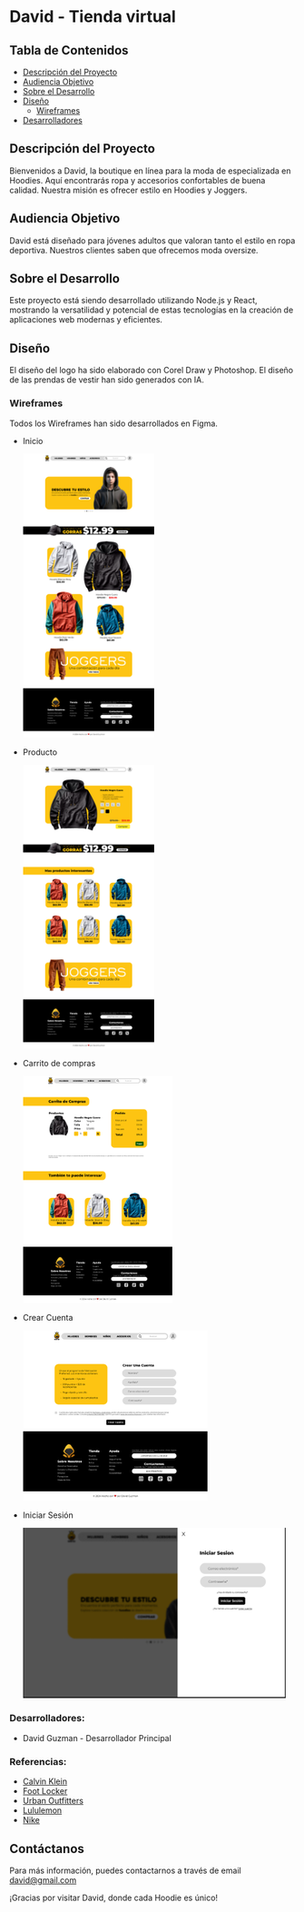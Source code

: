 # David - Tienda virtual


## Tabla de Contenidos
- [Descripción del Proyecto](#descripción-del-proyecto)
- [Audiencia Objetivo](#audiencia-objetivo)
- [Sobre el Desarrollo](#sobre-el-desarrollo)
- [Diseño](#sobre-el-desarrollo)
    - [Wireframes](#sobre-el-desarrollo)
- [Desarrolladores](#desarrolladores)


## Descripción del Proyecto
Bienvenidos a David, la boutique en línea para la moda de especializada en Hoodies. Aquí encontrarás ropa y accesorios confortables de buena calidad. Nuestra misión es ofrecer estilo en Hoodies y Joggers.

## Audiencia Objetivo
David está diseñado para jóvenes adultos que valoran tanto el estilo en ropa deportiva. Nuestros clientes saben que ofrecemos moda oversize.


## Sobre el Desarrollo
Este proyecto está siendo desarrollado utilizando Node.js y React, mostrando la versatilidad y potencial de estas tecnologías en la creación de aplicaciones web modernas y eficientes.

## Diseño
El diseño del logo ha sido elaborado con Corel Draw y Photoshop. El diseño de las prendas de vestir han sido generados con IA.

### Wireframes
Todos los Wireframes han sido desarrollados en Figma.

- Inicio

    <img src="https://github.com/davidguzmandev/DPFS_wilfred_guzman/blob/main/Design/Wireframes/home.jpg?raw=true" alt="Inicio" height="500">

- Producto

    <img src="https://github.com/davidguzmandev/DPFS_wilfred_guzman/blob/main/Design/Wireframes/Product.jpg?raw=true" alt="Inicio" height="500">

- Carrito de compras

    <img src="https://github.com/davidguzmandev/DPFS_wilfred_guzman/blob/main/Design/Wireframes/Cart.jpg?raw=true" alt="Inicio" height="400">

- Crear Cuenta

    <img src="https://github.com/davidguzmandev/DPFS_wilfred_guzman/blob/main/Design/Wireframes/SignIn.jpg?raw=true" alt="Inicio" height="300">

- Iniciar Sesión

    <img src="https://github.com/davidguzmandev/DPFS_wilfred_guzman/blob/main/Design/Wireframes/Login.jpg?raw=true" alt="Inicio" height="300">

### Desarrolladores:
- David Guzman - Desarrollador Principal

### Referencias:
- [Calvin Klein](https://www.calvinklein.ca/en)
- [Foot Locker](https://www.footlocker.com/)
- [Urban Outfitters](https://www.urbanoutfitters.com/en-ca)
- [Lululemon](https://shop.lululemon.com/)
- [Nike](https://www.nike.com/ca/)

## Contáctanos
Para más información, puedes contactarnos a través de email david@gmail.com

¡Gracias por visitar David, donde cada Hoodie es único!
